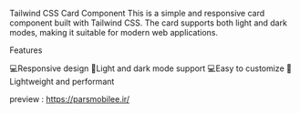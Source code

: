 Tailwind CSS Card Component
This is a simple and responsive card component built with Tailwind CSS. The card supports both light and dark modes, making it suitable for modern web applications.

Features

💻Responsive design
🚀Light and dark mode support
💻Easy to customize
🚀Lightweight and performant

preview : https://parsmobilee.ir/
